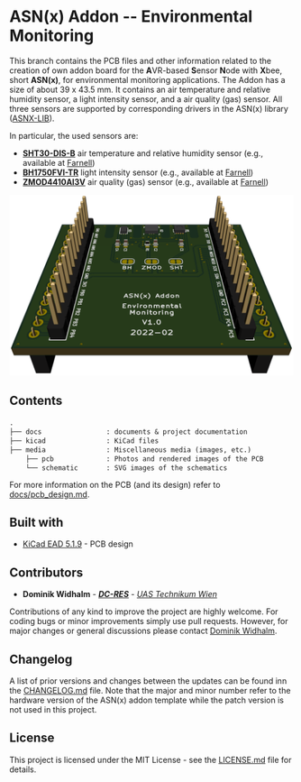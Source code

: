 # ASN(x) Addon -- Environmental Monitoring

This branch contains the PCB files and other information related to the creation of own addon board for the **A**VR-based **S**ensor **N**ode with **X**bee, short **ASN(x)**, for environmental monitoring applications.
The Addon has a size of about 39 x 43.5 mm.
It contains an air temperature and relative humidity sensor, a light intensity sensor, and a air quality (gas) sensor.
All three sensors are supported by corresponding drivers in the ASN(x) library ([ASNX-LIB](https://github.com/DoWiD-wsn/avr-based_sensor_node/tree/master/source/_asnx_lib_/sensors)).

In particular, the used sensors are:

* [**SHT30-DIS-B**](docs/datasheets/sht30-dis-b.pdf) air temperature and relative humidity sensor (e.g., available at [Farnell](https://at.farnell.com/sensirion/sht30-dis-b/feuchtigkeits-temperatursensor/dp/2611275))
* [**BH1750FVI-TR**](docs/datasheets/bh1750fvi-tr.pdf) light intensity sensor (e.g., available at [Farnell](https://at.farnell.com/rohm/bh1750fvi-tr/ambient-light-sensor-i2c-wsof/dp/2421284))
* [**ZMOD4410AI3V**](docs/datasheets/zmod4410ai3v.pdf) air quality (gas) sensor (e.g., available at [Farnell](https://at.farnell.com/integrated-device-technology/zmod4410ai3v/gassensormodul-tvoc-co2-ndir-5000ppm/dp/3588802))




![PCB 3D (/media/pcb/asnx_addon-3d.png)](/media/pcb/asnx_addon-3d.png)


## Contents

```
.
├── docs                : documents & project documentation
├── kicad               : KiCad files
├── media               : Miscellaneous media (images, etc.)
    ├── pcb             : Photos and rendered images of the PCB
    └── schematic       : SVG images of the schematics
```

For more information on the PCB (and its design) refer to [docs/pcb_design.md](docs/pcb_design.md).


## Built with

* [KiCad EAD 5.1.9](https://kicad.org/) - PCB design


## Contributors

* **Dominik Widhalm** - [***DC-RES***](https://informatics.tuwien.ac.at/doctoral/resilient-embedded-systems/) - [*UAS Technikum Wien*](https://embsys.technikum-wien.at/staff/widhalm/)

Contributions of any kind to improve the project are highly welcome.
For coding bugs or minor improvements simply use pull requests.
However, for major changes or general discussions please contact [Dominik Widhalm](mailto:widhalm@technikum-wien.at?subject=ASN(x)%20on%20GitHub).


## Changelog

A list of prior versions and changes between the updates can be found inn the [CHANGELOG.md](CHANGELOG.md) file.
Note that the major and minor number refer to the hardware version of the ASN(x) addon template while the patch version is not used in this project.


## License

This project is licensed under the MIT License - see the [LICENSE.md](LICENSE.md) file for details.
